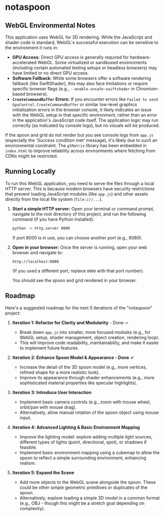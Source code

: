 # notaspoon

## WebGL Environmental Notes

This application uses WebGL for 3D rendering. While the JavaScript and shader code is standard, WebGL's successful execution can be sensitive to the environment it runs in:

- **GPU Access:** Direct GPU access is generally required for hardware-accelerated WebGL. Some virtualized or sandboxed environments (including certain automated testing setups or headless browsers) may have limited or no direct GPU access.
- **Software Fallback:** While some browsers offer a software rendering fallback (like SwiftShader), this may also face limitations or require specific browser flags (e.g., `--enable-unsafe-swiftshader` in Chromium-based browsers).
- **`CreateCommandBuffer` Errors:** If you encounter errors like `Failed to send GpuControl.CreateCommandBuffer` or similar low-level graphics initialization errors in the browser console, it likely indicates an issue with the WebGL setup in that specific environment, rather than an error in the application's JavaScript code itself. The application logic may run correctly (as indicated by console logs), but no visuals will be produced.

If the spoon and grid do not render but you see console logs from `app.js` (especially the 'Success condition met' message), it's likely due to such an environmental constraint. The `glMatrix` library has been embedded in `index.html` to improve reliability across environments where fetching from CDNs might be restricted.

## Running Locally

To run this WebGL application, you need to serve the files through a local HTTP server. This is because modern browsers have security restrictions that prevent loading JavaScript modules (like `app.js`) and other assets directly from the local file system (`file:///...`).

1.  **Start a simple HTTP server:**
    Open your terminal or command prompt, navigate to the root directory of this project, and run the following command (if you have Python installed):
    ```bash
    python -m http.server 8000
    ```
    If port 8000 is in use, you can choose another port (e.g., 8080).

2.  **Open in your browser:**
    Once the server is running, open your web browser and navigate to:
    ```
    http://localhost:8000
    ```
    (If you used a different port, replace `8000` with that port number).

    You should see the spoon and grid rendered in your browser.

## Roadmap

Here's a suggested roadmap for the next 5 iterations of the "notaspoon" project:

1.  **Iteration 1: Refactor for Clarity and Modularity** - Done ✓
    *   Break down `app.js` into smaller, more focused modules (e.g., for WebGL setup, shader management, object creation, rendering loop).
    *   This will improve code readability, maintainability, and make it easier to implement future features.

2.  **Iteration 2: Enhance Spoon Model & Appearance - Done ✓**
    *   Increase the detail of the 3D spoon model (e.g., more vertices, refined shape for a more realistic look).
    *   Improve its appearance through shader enhancements (e.g., more sophisticated material properties like specular highlights).

3.  **Iteration 3: Introduce User Interaction**
    *   Implement basic camera controls (e.g., zoom with mouse wheel, orbit/pan with mouse drag).
    *   Alternatively, allow manual rotation of the spoon object using mouse input.

4.  **Iteration 4: Advanced Lighting & Basic Environment Mapping**
    *   Improve the lighting model: explore adding multiple light sources, different types of lights (point, directional, spot), or shadows if feasible.
    *   Implement basic environment mapping using a cubemap to allow the spoon to reflect a simple surrounding environment, enhancing realism.

5.  **Iteration 5: Expand the Scene**
    *   Add more objects to the WebGL scene alongside the spoon. These could be other simple geometric primitives or duplicates of the spoon.
    *   Alternatively, explore loading a simple 3D model in a common format (e.g., OBJ - though this might be a stretch goal depending on complexity).